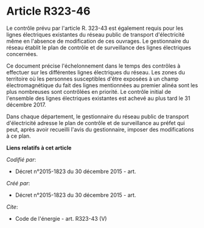 # Article R323-46

Le contrôle prévu par l'article R. 323-43 est également requis pour les lignes électriques existantes du réseau public de
transport d'électricité même en l'absence de modification de ces ouvrages. Le gestionnaire du réseau établit le plan de
contrôle et de surveillance des lignes électriques concernées. 

Ce document précise l'échelonnement dans le temps des contrôles à effectuer sur les différentes lignes électriques du réseau.
Les zones du territoire où les personnes susceptibles d'être exposées à un champ électromagnétique du fait des lignes
mentionnées au premier alinéa sont les plus nombreuses sont contrôlées en priorité. Le contrôle initial de l'ensemble des
lignes électriques existantes est achevé au plus tard le 31 décembre 2017. 

Dans chaque département, le gestionnaire du réseau public de transport d'électricité adresse le plan de contrôle et de
surveillance au préfet qui peut, après avoir recueilli l'avis du gestionnaire, imposer des modifications à ce plan.

**Liens relatifs à cet article**

_Codifié par_:

  - Décret n°2015-1823 du 30 décembre 2015 - art.

_Créé par_:

  - Décret n°2015-1823 du 30 décembre 2015 - art.

_Cite_:

  - Code de l'énergie - art. R323-43 (V)

